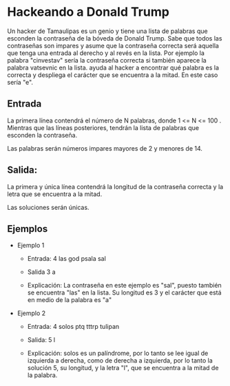 # Hackeando a Donald Trump

Un hacker de Tamaulipas es un genio y tiene una lista de palabras que esconden la contraseña de la bóveda de Donald Trump. Sabe que todos las contraseñas son impares y asume que la contraseña correcta será aquella que tenga una entrada al derecho y al revés en la lista. Por ejemplo la palabra "cinvestav" sería la contraseña correcta si también aparece la palabra vatsevnic en la lista. ayuda al hacker a encontrar qué palabra es la correcta y despliega el carácter que se encuentra a la mitad. En este caso sería "e".

## Entrada
La primera línea contendrá el número de N palabras, donde 1 <= N <= 100 . Mientras que las líneas posteriores, tendrán la lista de palabras que esconden la contraseña.

Las palabras serán números impares mayores de 2 y menores de 14.

## Salida:
La primera y única línea contendrá la longitud de la contraseña correcta y la letra que se encuentra a la mitad.

Las soluciones serán únicas.

## Ejemplos

- Ejemplo 1
    + Entrada:
        4
        las
        god
        psala
        sal

    + Salida
        3 a

    + Explicación: La contraseña en este ejemplo es "sal", puesto también se encuentra "las" en la lista. Su longitud es 3 y el carácter que está en medio de la palabra es "a"

- Ejemplo 2
    + Entrada: 
        4
        solos
        ptq
        tttrp
        tulipan

    + Salida:
        5 l
 
    + Explicación: solos es un palíndrome, por lo tanto se lee igual de izquierda a derecha, como de derecha a izquierda, por lo tanto la solución 5, su longitud, y la letra "l", que se encuentra a la mitad de la palabra.
    